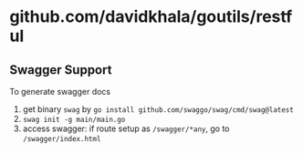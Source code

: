 # github.com/davidkhala/goutils/restful


## Swagger Support
To generate swagger docs
1. get binary `swag` by `go install github.com/swaggo/swag/cmd/swag@latest`
2. `swag init -g main/main.go` 
3. access swagger: if route setup as `/swagger/*any`, go to `/swagger/index.html`